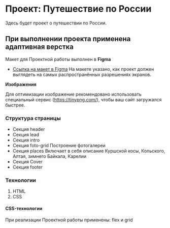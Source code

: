 # Проект: Путешествие по России

Здесь будет проект о путешествии по России.

## При выполнении проекта применена адаптивная верстка

Макет для Проектной работы выполнен в **Figma**

- [Ссылка на макет в Figma](https://www.figma.com/file/5S2WSbEFL6awjVWJ0NWL8Q/Sprint-3_-Russia-_-desktop-mobile?node-id=28503%3A0)
  На макете указано, как проект должен выглядеть на самых распространённых разрешениях экранов.

**Изображения**

Для оптимизации изображение рекомендовано использовать специальный сервис (https://tinypng.com/), чтобы ваш сайт загружался быстрее.

### Структура страницы

- Секция header
- Секция lead
- Секция intro
- Секция foto-grid
  Построение фотогалереи
- Секция places
  Включает в себя описание Куршской косы, Кольского, Алтая, зимнего Байкала, Карелии
- Секция Cover
- Секция footer

### Технологии

1. HTML
2. CSS

#### CSS-технологии

При реализации Проектной работы применены: flex и grid
